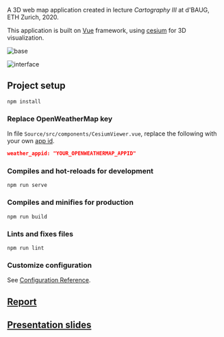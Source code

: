A 3D web map application created in lecture *Cartography III* at d'BAUG, ETH Zurich, 2020.

This application is built on [Vue](https://vuejs.org/) framework, using [cesium](https://cesium.com) for 3D visualization.

![base](README.img/base.png)

![interface](README.img/interface.png)



## Project setup

```
npm install
```

### Replace OpenWeatherMap key

In file `Source/src/components/CesiumViewer.vue`, replace the following with your own [app id](https://openweathermap.org/api).

```json
weather_appid: "YOUR_OPENWEATHERMAP_APPID"
```



### Compiles and hot-reloads for development

```
npm run serve
```

### Compiles and minifies for production

```
npm run build
```

### Lints and fixes files

```
npm run lint
```

### Customize configuration

See [Configuration Reference](https://cli.vuejs.org/config/).



## [Report](https://github.com/markkua/Skiing-Zermatt/blob/master/Report/Cartography_III_Report_BingxinKe.pdf)



## [Presentation slides](https://github.com/markkua/Skiing-Zermatt/blob/master/Presentation/Skiing_Zermatt.pdf)

